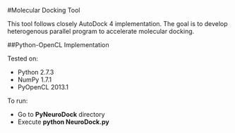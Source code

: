 #Molecular Docking Tool

This tool follows closely AutoDock 4 implementation. The goal is to develop heterogenous parallel program to accelerate molecular docking.

##Python-OpenCL Implementation

Tested on:
* Python 2.7.3
* NumPy 1.7.1
* PyOpenCL 2013.1

To run:
* Go to **PyNeuroDock** directory
* Execute **python NeuroDock.py**

